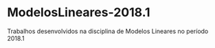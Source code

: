 # ModelosLineares-2018.1
Trabalhos desenvolvidos na disciplina de Modelos Lineares no período 2018.1
